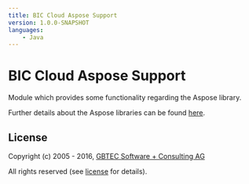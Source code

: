 ```yaml
---
title: BIC Cloud Aspose Support
version: 1.0.0-SNAPSHOT
languages:
    - Java
---
```


# BIC Cloud Aspose Support

Module which provides some functionality regarding the Aspose library.

Further details about the Aspose libraries can be found [here](http://www.aspose.com).

## License

Copyright (c) 2005 - 2016, [GBTEC Software + Consulting AG](http://www.gbtec.de)

All rights reserved (see [license](./LICENSE.txt) for details).